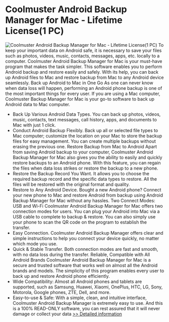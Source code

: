 # Coolmuster Android Backup Manager for Mac - Lifetime License(1 PC)
![Coolmuster Android Backup Manager for Mac - Lifetime License(1 PC)](https://mycommerce.akamaized.net/api/pimages/P300995855/BIG/300995855.PNG)
To keep your important data on Android safe, it is necessary to save your files such as photos, videos, music, contacts, messages, apps, etc. locally to a computer. Coolmuster Android Backup Manager for Mac is your must-have program that makes the task simpler. This software enables you to perform Android backup and restore easily and safely. With its help, you can back up Android files to Mac and restore backup from Mac to any Android device seamlessly.
Back up Android to Mac in One Go
As one can never know when data loss will happen, performing an Android phone backup is one of the most important things for every user. If you are using a Mac computer, Coolmuster Backup Manager for Mac is your go-to software to back up Android data to Mac computer.
* Back Up Various Android Data Types. You can back up photos, videos, music, contacts, text messages, call history, apps, and documents to Mac with just 1 click.
* Conduct Android Backup Flexibly. Back up all or selected file types to Mac computer; customize the location on your Mac to store the backup files for easy management. You can create multiple backups without erasing the previous one.
Restore Backup from Mac to Android
Apart from saving Android backup to your computer, Coolmuster Android Backup Manager for Mac also gives you the ability to easily and quickly restore backups to an Android phone. With this feature, you can regain the files when data loss strikes or restore the backup to a new phone.
* Restore the Backup Record You Want. It allows you to choose the required backup record and the specific data types to restore. All the files will be restored with the original format and quality.
* Restore to Any Android Device. Bought a new Android phone? Connect your new phone to Mac and restore Android from backup using Android Backup Manager for Mac without any hassles.
Two Connect Modes: USB and Wi-Fi
Coolmuster Android Backup Manager for Mac offers two connection modes for users. You can plug your Android into Mac via a USB cable to complete to backup & restore. You can also simply use your phone to scan the QR code on the program to establish the transfer.
* Easy Connection. Coolmuster Android Backup Manager offers clear and simple instructions to help you connect your device quickly, no matter which mode you use.
* Quick & Stable Transfer. Both connection modes are fast and smooth, with no data loss during the transfer.
Reliable, Compatible with All Android Brands
Coolmuster Android Backup Manager for Mac is a secure and trusted software that works well on almost all the Android brands and models. The simplicity of this program enables every user to back up and restore Android phone efficiently.
* Wide Compatibility: Almost all Android phones and tablets are supported, such as Samsung, Huawei, Xiaomi, OnePlus, HTC, LG, Sony, Motorola, Google phones, ZTE, Dell, and more.
* Easy-to-use & Safe: With a simple, clean, and intuitive interface, Coolmuster Android Backup Manager is extremely easy to use. And this is a 100% READ-ONLY software, you can rest assured that it will never damage or collect your data
[>> Detailed information](https://secure.shareit.com/shareit/product.html?productid=300995855&affiliateid=200057808)